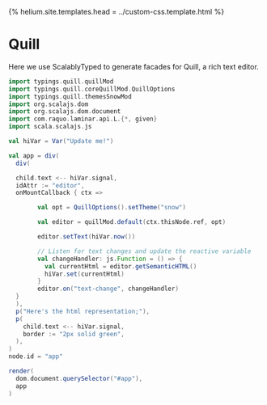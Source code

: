 {%
  helium.site.templates.head = ../custom-css.template.html
%}

# Quill

Here we use ScalablyTyped to generate facades for Quill, a rich text editor.


```scala mdoc:js
import typings.quill.quillMod
import typings.quill.coreQuillMod.QuillOptions
import typings.quill.themesSnowMod
import org.scalajs.dom
import org.scalajs.dom.document
import com.raquo.laminar.api.L.{*, given}
import scala.scalajs.js

val hiVar = Var("Update me!")

val app = div(
  div(

  child.text <-- hiVar.signal,
  idAttr := "editor",
  onMountCallback { ctx =>

        val opt = QuillOptions().setTheme("snow")

        val editor = quillMod.default(ctx.thisNode.ref, opt)

        editor.setText(hiVar.now())

        // Listen for text changes and update the reactive variable
        val changeHandler: js.Function = () => {
          val currentHtml = editor.getSemanticHTML()
          hiVar.set(currentHtml)
        }
        editor.on("text-change", changeHandler)
  }
  ),
  p("Here's the html representation;"),
  p(
    child.text <-- hiVar.signal,
    border := "2px solid green",
  ),
)
node.id = "app"

render(
  dom.document.querySelector("#app"),
  app
)

```
